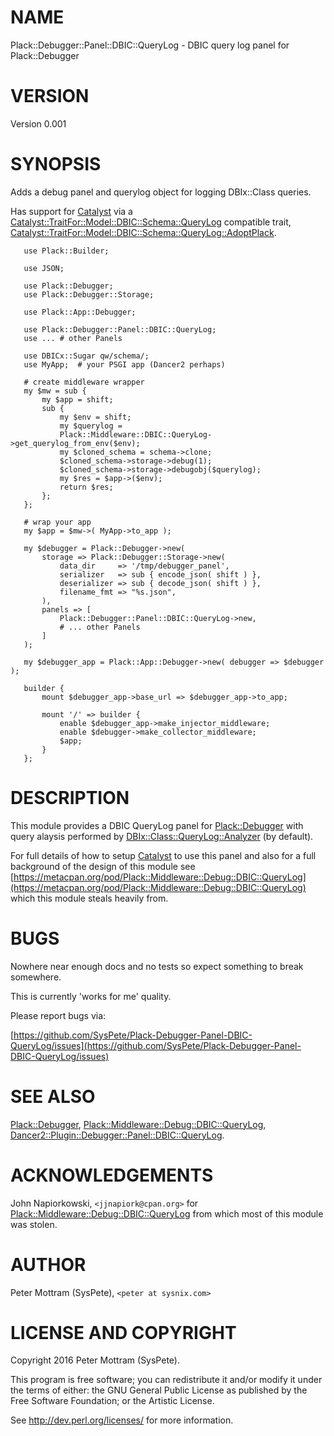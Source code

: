 # NAME

Plack::Debugger::Panel::DBIC::QueryLog - DBIC query log panel for Plack::Debugger

# VERSION

Version 0.001

# SYNOPSIS

Adds a debug panel and querylog object for logging DBIx::Class queries.

Has support for [Catalyst](https://metacpan.org/pod/Catalyst) via a
[Catalyst::TraitFor::Model::DBIC::Schema::QueryLog](https://metacpan.org/pod/Catalyst::TraitFor::Model::DBIC::Schema::QueryLog) compatible trait,
[Catalyst::TraitFor::Model::DBIC::Schema::QueryLog::AdoptPlack](https://metacpan.org/pod/Catalyst::TraitFor::Model::DBIC::Schema::QueryLog::AdoptPlack).

       use Plack::Builder;
    
       use JSON;
    
       use Plack::Debugger;
       use Plack::Debugger::Storage;
    
       use Plack::App::Debugger;
    
       use Plack::Debugger::Panel::DBIC::QueryLog;
       use ... # other Panels

       use DBICx::Sugar qw/schema/;
       use MyApp;  # your PSGI app (Dancer2 perhaps)

       # create middleware wrapper
       my $mw = sub {
           my $app = shift;
           sub {
               my $env = shift;
               my $querylog =
               Plack::Middleware::DBIC::QueryLog->get_querylog_from_env($env);
               my $cloned_schema = schema->clone;
               $cloned_schema->storage->debug(1);
               $cloned_schema->storage->debugobj($querylog);
               my $res = $app->($env);
               return $res;
           };
       };

       # wrap your app
       my $app = $mw->( MyApp->to_app );
    
       my $debugger = Plack::Debugger->new(
           storage => Plack::Debugger::Storage->new(
               data_dir     => '/tmp/debugger_panel',
               serializer   => sub { encode_json( shift ) },
               deserializer => sub { decode_json( shift ) },
               filename_fmt => "%s.json",
           ),
           panels => [
               Plack::Debugger::Panel::DBIC::QueryLog->new,     
               # ... other Panels
           ]
       );
    
       my $debugger_app = Plack::App::Debugger->new( debugger => $debugger );
    
       builder {
           mount $debugger_app->base_url => $debugger_app->to_app;
       
           mount '/' => builder {
               enable $debugger_app->make_injector_middleware;
               enable $debugger->make_collector_middleware;
               $app;
           }
       };

# DESCRIPTION

This module provides a DBIC QueryLog panel for [Plack::Debugger](https://metacpan.org/pod/Plack::Debugger) with
query alaysis performed by [DBIx::Class::QueryLog::Analyzer](https://metacpan.org/pod/DBIx::Class::QueryLog::Analyzer) (by default).

For full details of how to setup [Catalyst](https://metacpan.org/pod/Catalyst) to use this panel and also for
a full background of the design of this module see
[https://metacpan.org/pod/Plack::Middleware::Debug::DBIC::QueryLog](https://metacpan.org/pod/Plack::Middleware::Debug::DBIC::QueryLog)
which this module steals heavily from.

# BUGS

Nowhere near enough docs and no tests so expect something to break somewhere.

This is currently 'works for me' quality.

Please report bugs via:

[https://github.com/SysPete/Plack-Debugger-Panel-DBIC-QueryLog/issues](https://github.com/SysPete/Plack-Debugger-Panel-DBIC-QueryLog/issues)

# SEE ALSO

[Plack::Debugger](https://metacpan.org/pod/Plack::Debugger), [Plack::Middleware::Debug::DBIC::QueryLog](https://metacpan.org/pod/Plack::Middleware::Debug::DBIC::QueryLog),
[Dancer2::Plugin::Debugger::Panel::DBIC::QueryLog](https://metacpan.org/pod/Dancer2::Plugin::Debugger::Panel::DBIC::QueryLog).

# ACKNOWLEDGEMENTS

John Napiorkowski, `<jjnapiork@cpan.org>` for [Plack::Middleware::Debug::DBIC::QueryLog](https://metacpan.org/pod/Plack::Middleware::Debug::DBIC::QueryLog) from which most of this module was stolen.

# AUTHOR

Peter Mottram (SysPete), `<peter at sysnix.com>`

# LICENSE AND COPYRIGHT

Copyright 2016 Peter Mottram (SysPete).

This program is free software; you can redistribute it and/or modify it
under the terms of either: the GNU General Public License as published
by the Free Software Foundation; or the Artistic License.

See http://dev.perl.org/licenses/ for more information.
